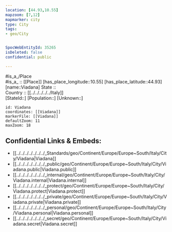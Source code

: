 ```yaml
---
location: [44.93,10.55] 
mapzoom: [7,12] 
mapmarker: city 
type: City
tags:
- geo/City


SpocWebEntityId: 35265
isDeleted: false
confidential: public

---
```

#is_a_/Place  
#is_a_ :: [[Place]] 
[has_place_longitude::10.55] 
[has_place_latitude::44.93] 
[name::Viadana] 
State ::  
Country :: [[../../../../../Italy]]  
[StateId::] 
[Population::] 
[Unknown::] 


```leaflet
id: Viadana
coordinates: [[Viadana]] 
markerFile: [[Viadana]] 
defaultZoom: 11 
maxZoom: 18
```


## Confidential Links & Embeds: 
- [[../../../../../../../_Standards/geo/Continent/Europe/Europe~South/Italy/City/Viadana|Viadana]] 
- [[../../../../../../../_public/geo/Continent/Europe/Europe~South/Italy/City/Viadana.public|Viadana.public]] 
- [[../../../../../../../_internal/geo/Continent/Europe/Europe~South/Italy/City/Viadana.internal|Viadana.internal]] 
- [[../../../../../../../_protect/geo/Continent/Europe/Europe~South/Italy/City/Viadana.protect|Viadana.protect]] 
- [[../../../../../../../_private/geo/Continent/Europe/Europe~South/Italy/City/Viadana.private|Viadana.private]] 
- [[../../../../../../../_personal/geo/Continent/Europe/Europe~South/Italy/City/Viadana.personal|Viadana.personal]] 
- [[../../../../../../../_secret/geo/Continent/Europe/Europe~South/Italy/City/Viadana.secret|Viadana.secret]] 
